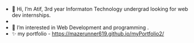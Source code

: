 - 👋 Hi, I’m Atif, 3rd year Informaton Technology undergrad looking for web dev internships.
- 
- 👀 I’m interested in Web Development and programming .
- ✨ my portfolio - https://mazerunner619.github.io/myPortfolio2/
<!---
mazerunner619/mazerunner619 is a ✨ special ✨ repository because its `README.md` (this file) appears on your GitHub profile.
You can click the Preview link to take a look at your changes.
--->
